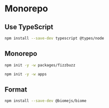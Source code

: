 # Monorepo

## Use TypeScript
```sh
npm install --save-dev typescript @types/node
```

## Monorepo
```sh
npm init -y -w packages/fizzbuzz
```

```sh
npm init -y -w apps
```

## Format
```sh
npm install --save-dev @biomejs/biome
```